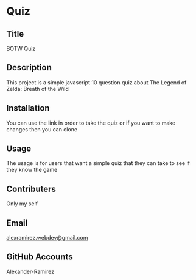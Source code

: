 # Quiz

  ## Title
  BOTW Quiz

  ## Description
   This project is a simple javascript 10 question quiz about The Legend of Zelda: Breath of the Wild

  ## Installation
  You can use the link in order to take the quiz or if you want to make changes then you can clone 

  ## Usage
  The usage is for users that want a simple quiz that they can take to see if they know the game

  ## Contributers
  Only my self

  ## Email
  alexramirez.webdev@gmail.com

  ## GitHub Accounts
  Alexander-Ramirez

